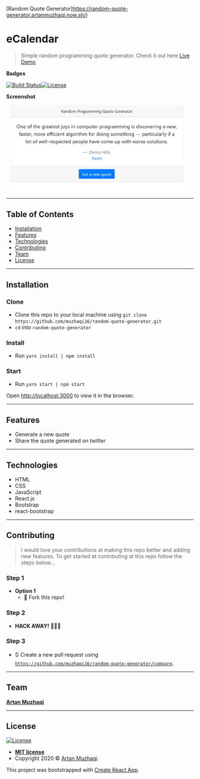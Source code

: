 [Random Quote Generator]https://random-quote-generator.artanmuzhaqi.now.sh/)

# eCalendar 

> Simple random programming quote generator. Check it out here [Live Demo](https://random-quote-generator.artanmuzhaqi.now.sh/)

**Badges**

[![Build Status](http://img.shields.io/travis/badges/badgerbadgerbadger.svg?style=flat-square)](https://travis-ci.org/badges/badgerbadgerbadger)[![License](http://img.shields.io/:license-mit-blue.svg?style=flat-square)](http://badges.mit-license.org)

**Screenshot**

![Home page screenshot](random_quote_generator.PNG)

---

## Table of Contents

- [Installation](#installation)
- [Features](#features)
- [Technologies](#technologies)
- [Contributing](#contributing)
- [Team](#team)
- [License](#license)

---

## Installation

### Clone

- Clone this repo to your local machine using ```git clone https://github.com/muzhaqi16/random-quote-generator.git```
- ```cd``` into ```random-quote-generator```

### Install

- Run ```yarn install | npm install```

### Start

- Run ```yarn start | npm start```

Open [http://localhost:3000](http://localhost:3000) to view it in the browser.

---

## Features

- Generate a new quote
- Share the quote generated on twitter
---

## Technologies

- HTML
- CSS
- JavaScript
- React.js
- Bootstrap
- react-bootstrap

---

## Contributing

> I would love your contributions at making this repo better and adding new features. 
> To get started at contributing at this repo follow the steps below...

### Step 1

- **Option 1**
    - 🍴 Fork this repo!

### Step 2

- **HACK AWAY!** 🔨🔨🔨

### Step 3

- 🔃 Create a new pull request using <a href="https://github.com/muzhaqi16/random-quote-generator/compare" target="_blank">`https://github.com/muzhaqi16/random-quote-generator/compare`</a>.

---

## Team

<a href="https://muzhaqi.com" target="_blank">**Artan Muzhaqi**</a>

---

## License

[![License](http://img.shields.io/:license-mit-blue.svg?style=flat-square)](http://badges.mit-license.org)

- **[MIT license](http://opensource.org/licenses/mit-license.php)**
- Copyright 2020 © <a href="http://muzhaqi.com" target="_blank">Artan Muzhaqi</a>.

This project was bootstrapped with [Create React App](https://github.com/facebook/create-react-app).